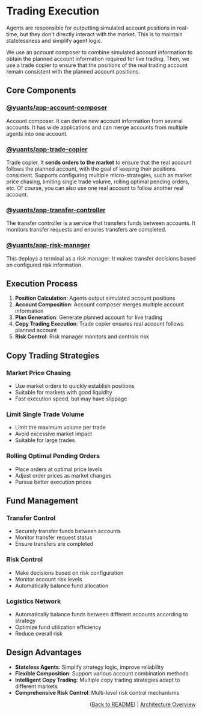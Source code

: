 # Trading Execution

Agents are responsible for outputting simulated account positions in real-time, but they don't directly interact with the market. This is to maintain statelessness and simplify agent logic.

We use an account composer to combine simulated account information to obtain the planned account information required for live trading. Then, we use a trade copier to ensure that the positions of the real trading account remain consistent with the planned account positions.

## Core Components

### [@yuants/app-account-composer](apps/account-composer)

Account composer. It can derive new account information from several accounts. It has wide applications and can merge accounts from multiple agents into one account.

### [@yuants/app-trade-copier](apps/trade-copier)

Trade copier. It **sends orders to the market** to ensure that the real account follows the planned account, with the goal of keeping their positions consistent. Supports configuring multiple micro-strategies, such as market price chasing, limiting single trade volume, rolling optimal pending orders, etc. Of course, you can also use one real account to follow another real account.

### [@yuants/app-transfer-controller](apps/transfer-controller)

The transfer controller is a service that transfers funds between accounts. It monitors transfer requests and ensures transfers are completed.

### [@yuants/app-risk-manager](apps/risk-manager)

This deploys a terminal as a risk manager. It makes transfer decisions based on configured risk information.

## Execution Process

1. **Position Calculation**: Agents output simulated account positions
2. **Account Composition**: Account composer merges multiple account information
3. **Plan Generation**: Generate planned account for live trading
4. **Copy Trading Execution**: Trade copier ensures real account follows planned account
5. **Risk Control**: Risk manager monitors and controls risk

## Copy Trading Strategies

### Market Price Chasing

- Use market orders to quickly establish positions
- Suitable for markets with good liquidity
- Fast execution speed, but may have slippage

### Limit Single Trade Volume

- Limit the maximum volume per trade
- Avoid excessive market impact
- Suitable for large trades

### Rolling Optimal Pending Orders

- Place orders at optimal price levels
- Adjust order prices as market changes
- Pursue better execution prices

## Fund Management

### Transfer Control

- Securely transfer funds between accounts
- Monitor transfer request status
- Ensure transfers are completed

### Risk Control

- Make decisions based on risk configuration
- Monitor account risk levels
- Automatically balance fund allocation

### Logistics Network

- Automatically balance funds between different accounts according to strategy
- Optimize fund utilization efficiency
- Reduce overall risk

## Design Advantages

- **Stateless Agents**: Simplify strategy logic, improve reliability
- **Flexible Composition**: Support various account combination methods
- **Intelligent Copy Trading**: Multiple copy trading strategies adapt to different markets
- **Comprehensive Risk Control**: Multi-level risk control mechanisms

<p align="right">(<a href="../../README.md">Back to README</a>) | <a href="architecture-overview.md">Architecture Overview</a></p>

